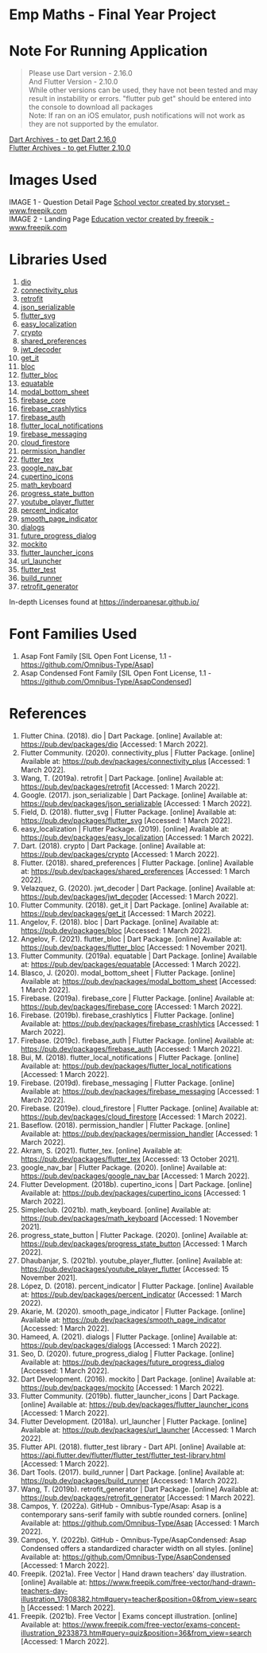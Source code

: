 # Emp Maths - Final Year Project

# Note For Running Application
> Please use Dart version - 2.16.0 <br>
> And Flutter Version - 2.10.0 <br>
> While other versions can be used, they have not been tested and may result in instability or errors.
> "flutter pub get" should be entered into the console to download all packages <br>
> Note: If ran on an iOS emulator, push notifications will not work as they are not supported by the emulator.

<a href="https://dart.dev/get-dart/archive">Dart Archives - to get Dart 2.16.0</a> <br>
<a href="https://docs.flutter.dev/development/tools/sdk/releases">Flutter Archives - to get Flutter 2.10.0</a>

# Images Used
IMAGE 1 - Question Detail Page
<a href="https://www.freepik.com/vectors/school">School vector created by storyset - www.freepik.com</a>
<br>
IMAGE 2 - Landing Page
<a href="https://www.freepik.com/vectors/education">Education vector created by freepik - www.freepik.com</a>

# Libraries Used
1. <a href="https://pub.dev/packages/dio">dio</a>
2. <a href="https://pub.dev/packages/connectivity_plus">connectivity_plus</a>
3. <a href="https://pub.dev/packages/retrofit">retrofit</a>
4. <a href="https://pub.dev/packages/json_serializable">json_serializable</a>
5. <a href="https://pub.dev/packages/flutter_svg">flutter_svg</a>
6. <a href="https://pub.dev/packages/easy_localization">easy_localization</a>
7. <a href="https://pub.dev/packages/crypto">crypto</a>
8. <a href="https://pub.dev/packages/shared_preferences">shared_preferences</a>
9. <a href="https://pub.dev/packages/jwt_decoder">jwt_decoder</a>
10. <a href="https://pub.dev/packages/get_it">get_it</a>
11. <a href="https://pub.dev/packages/bloc">bloc</a>
12. <a href="https://pub.dev/packages/flutter_bloc">flutter_bloc</a>
13. <a href="https://pub.dev/packages/equatable">equatable</a>
14. <a href="https://pub.dev/packages/modal_bottom_sheet">modal_bottom_sheet</a>
15. <a href="https://pub.dev/packages/firebase_core">firebase_core</a>
16. <a href="https://pub.dev/packages/firebase_crashlytics">firebase_crashlytics</a>
17. <a href="https://pub.dev/packages/firebase_auth">firebase_auth</a>
18. <a href="https://pub.dev/packages/flutter_local_notifications">flutter_local_notifications</a>
19. <a href="https://pub.dev/packages/firebase_messaging">firebase_messaging</a>
20. <a href="https://pub.dev/packages/cloud_firestore">cloud_firestore</a>
21. <a href="https://pub.dev/packages/permission_handler">permission_handler</a>
22. <a href="https://pub.dev/packages/flutter_tex">flutter_tex</a>
23. <a href="https://pub.dev/packages/google_nav_bar">google_nav_bar</a>
24. <a href="https://pub.dev/packages/cupertino_icons">cupertino_icons</a>
25. <a href="https://pub.dev/packages/math_keyboard">math_keyboard</a>
26. <a href="https://pub.dev/packages/progress_state_button">progress_state_button</a>
27. <a href="https://pub.dev/packages/youtube_player_flutter">youtube_player_flutter</a>
28. <a href="https://pub.dev/packages/percent_indicator">percent_indicator</a>
29. <a href="https://pub.dev/packages/smooth_page_indicator">smooth_page_indicator</a>
30. <a href="https://pub.dev/packages/dialogs">dialogs	</a>
31. <a href="https://pub.dev/packages/future_progress_dialog">future_progress_dialog</a>
32. <a href="https://pub.dev/packages/mockito">mockito</a>
33. <a href="https://pub.dev/packages/flutter_launcher_icons">flutter_launcher_icons</a>
34. <a href="https://pub.dev/packages/url_launcher">url_launcher</a>
35. <a href="https://api.flutter.dev/flutter/flutter_test/flutter_test-library.html">flutter_test</a>
36. <a href="https://pub.dev/packages/build_runner">build_runner</a>
37. <a href="https://pub.dev/packages/retrofit_generator">retrofit_generator</a>

In-depth Licenses found at https://inderpanesar.github.io/

# Font Families Used
1.	Asap Font Family [SIL Open Font License, 1.1 - https://github.com/Omnibus-Type/Asap]
2.	Asap Condensed Font Family [SIL Open Font License, 1.1  - https://github.com/Omnibus-Type/AsapCondensed]

# References
1.	Flutter China. (2018). dio | Dart Package. [online] Available at: https://pub.dev/packages/dio [Accessed: 1 March 2022].
2.	Flutter Community. (2020). connectivity_plus | Flutter Package. [online] Available at: https://pub.dev/packages/connectivity_plus [Accessed: 1 March 2022].
3.	Wang, T. (2019a). retrofit | Dart Package. [online] Available at: https://pub.dev/packages/retrofit [Accessed: 1 March 2022].
4.	Google. (2017). json_serializable | Dart Package. [online] Available at: https://pub.dev/packages/json_serializable [Accessed: 1 March 2022].
5.	Field, D. (2018). flutter_svg | Flutter Package. [online] Available at: https://pub.dev/packages/flutter_svg [Accessed: 1 March 2022].
6.	easy_localization | Flutter Package. (2019). [online] Available at: https://pub.dev/packages/easy_localization [Accessed: 1 March 2022].
7.	Dart. (2018). crypto | Dart Package. [online] Available at: https://pub.dev/packages/crypto [Accessed: 1 March 2022].
8.	Flutter. (2018). shared_preferences | Flutter Package. [online] Available at: https://pub.dev/packages/shared_preferences [Accessed: 1 March 2022].
9.	Velazquez, G. (2020). jwt_decoder | Dart Package. [online] Available at: https://pub.dev/packages/jwt_decoder [Accessed: 1 March 2022].
10.	Flutter Community. (2018). get_it | Dart Package. [online] Available at: https://pub.dev/packages/get_it [Accessed: 1 March 2022].
11.	Angelov, F. (2018). bloc | Dart Package. [online] Available at: https://pub.dev/packages/bloc [Accessed: 1 March 2022].
12.	Angelov, F. (2021). flutter_bloc | Dart Package. [online] Available at: https://pub.dev/packages/flutter_bloc [Accessed: 1 November 2021].
13.	Flutter Community. (2019a). equatable | Dart Package. [online] Available at: https://pub.dev/packages/equatable [Accessed: 1 March 2022].
14.	Blasco, J. (2020). modal_bottom_sheet | Flutter Package. [online] Available at: https://pub.dev/packages/modal_bottom_sheet [Accessed: 1 March 2022].
15.	Firebase. (2019a). firebase_core | Flutter Package. [online] Available at: https://pub.dev/packages/firebase_core [Accessed: 1 March 2022].
16.	Firebase. (2019b). firebase_crashlytics | Flutter Package. [online] Available at: https://pub.dev/packages/firebase_crashlytics [Accessed: 1 March 2022].
17.	Firebase. (2019c). firebase_auth | Flutter Package. [online] Available at: https://pub.dev/packages/firebase_auth [Accessed: 1 March 2022].
18.	Bui, M. (2018). flutter_local_notifications | Flutter Package. [online] Available at: https://pub.dev/packages/flutter_local_notifications [Accessed: 1 March 2022].
19.	Firebase. (2019d). firebase_messaging | Flutter Package. [online] Available at: https://pub.dev/packages/firebase_messaging [Accessed: 1 March 2022].
20.	Firebase. (2019e). cloud_firestore | Flutter Package. [online] Available at: https://pub.dev/packages/cloud_firestore [Accessed: 1 March 2022].
21.	Baseflow. (2018). permission_handler | Flutter Package. [online] Available at: https://pub.dev/packages/permission_handler [Accessed: 1 March 2022].
22.	Akram, S. (2021). flutter_tex. [online] Available at: https://pub.dev/packages/flutter_tex [Accessed: 13 October 2021].
23.	google_nav_bar | Flutter Package. (2020). [online] Available at: https://pub.dev/packages/google_nav_bar [Accessed: 1 March 2022].
24.	Flutter Development. (2018b). cupertino_icons | Dart Package. [online] Available at: https://pub.dev/packages/cupertino_icons [Accessed: 1 March 2022].
25.	Simpleclub. (2021b). math_keyboard. [online] Available at: https://pub.dev/packages/math_keyboard [Accessed: 1 November 2021].
26.	progress_state_button | Flutter Package. (2020). [online] Available at: https://pub.dev/packages/progress_state_button [Accessed: 1 March 2022].
27.	Dhaubanjar, S. (2021b). youtube_player_flutter. [online] Available at: https://pub.dev/packages/youtube_player_flutter [Accessed: 15 November 2021].
28.	López, D. (2018). percent_indicator | Flutter Package. [online] Available at: https://pub.dev/packages/percent_indicator (Accessed: 1 March 2022).
29.	Akarie, M. (2020). smooth_page_indicator | Flutter Package. [online] Available at: https://pub.dev/packages/smooth_page_indicator [Accessed: 1 March 2022].
30.	Hameed, A. (2021). dialogs | Flutter Package. [online] Available at: https://pub.dev/packages/dialogs [Accessed: 1 March 2022].
31.	Seo, D. (2020). future_progress_dialog | Flutter Package. [online] Available at: https://pub.dev/packages/future_progress_dialog [Accessed: 1 March 2022].
32.	Dart Development. (2016). mockito | Dart Package. [online] Available at: https://pub.dev/packages/mockito [Accessed: 1 March 2022].
33.	Flutter Community. (2019b). flutter_launcher_icons | Dart Package. [online] Available at: https://pub.dev/packages/flutter_launcher_icons [Accessed: 1 March 2022].
34.	Flutter Development. (2018a). url_launcher | Flutter Package. [online] Available at: https://pub.dev/packages/url_launcher [Accessed: 1 March 2022].
35.	Flutter API. (2018). flutter_test library - Dart API. [online] Available at: https://api.flutter.dev/flutter/flutter_test/flutter_test-library.html [Accessed: 1 March 2022].
36.	Dart Tools. (2017). build_runner | Dart Package. [online] Available at: https://pub.dev/packages/build_runner [Accessed: 1 March 2022].
37.	Wang, T. (2019b). retrofit_generator | Dart Package. [online] Available at: https://pub.dev/packages/retrofit_generator [Accessed: 1 March 2022].
38.	Campos, Y. (2022a). GitHub - Omnibus-Type/Asap: Asap is a contemporary sans-serif family with subtle rounded corners. [online] Available at: https://github.com/Omnibus-Type/Asap [Accessed: 1 March 2022].
39.	Campos, Y. (2022b). GitHub - Omnibus-Type/AsapCondensed: Asap Condensed offers a standardized character width on all styles. [online] Available at: https://github.com/Omnibus-Type/AsapCondensed [Accessed: 1 March 2022].
40.	Freepik. (2021a). Free Vector | Hand drawn teachers' day illustration. [online] Available at: https://www.freepik.com/free-vector/hand-drawn-teachers-day-illustration_17808382.htm#query=teacher&position=0&from_view=search [Accessed: 1 March 2022].
41.	Freepik. (2021b). Free Vector | Exams concept illustration. [online] Available at: https://www.freepik.com/free-vector/exams-concept-illustration_9233873.htm#query=quiz&position=36&from_view=search [Accessed: 1 March 2022].

